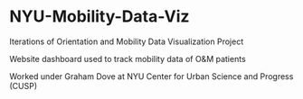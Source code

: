 # NYU-Mobility-Data-Viz

Iterations of Orientation and Mobility Data Visualization Project

Website dashboard used to track mobility data of O&M patients

Worked under Graham Dove at NYU Center for Urban Science and Progress (CUSP)

